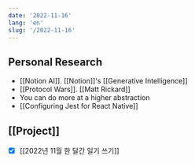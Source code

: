 ```yaml
---
date: '2022-11-16'
lang: 'en'
slug: '/2022-11-16'
---
```


## Personal Research

- [[Notion AI]]. [[Notion]]'s [[Generative Intelligence]]
- [[Protocol Wars]]. [[Matt Rickard]]
- You can do more at a higher abstraction
- [[Configuring Jest for React Native]]

## [[Project]]

- [x] [[2022년 11월 한 달간 일기 쓰기]]
